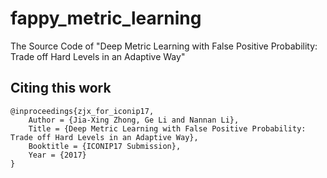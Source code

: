 # fappy_metric_learning
The Source Code of "Deep Metric Learning with False Positive Probability: Trade off Hard Levels in an Adaptive Way"

## Citing this work 

    @inproceedings{zjx_for_iconip17,  
        Author = {Jia-Xing Zhong, Ge Li and Nannan Li},  
        Title = {Deep Metric Learning with False Positive Probability: Trade off Hard Levels in an Adaptive Way},  
        Booktitle = {ICONIP17 Submission},  
        Year = {2017}  
    }
